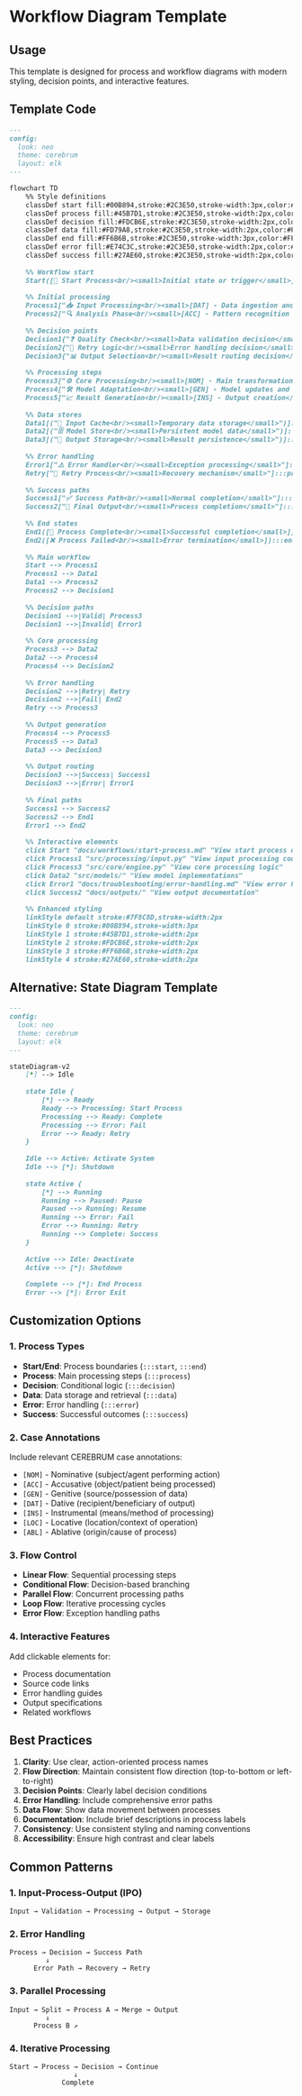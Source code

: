 # Workflow Diagram Template

## Usage
This template is designed for process and workflow diagrams with modern styling, decision points, and interactive features.

## Template Code

```markdown
---
config:
  look: neo
  theme: cerebrum
  layout: elk
---

flowchart TD
    %% Style definitions
    classDef start fill:#00B894,stroke:#2C3E50,stroke-width:3px,color:#FFFFFF,font-weight:bold
    classDef process fill:#45B7D1,stroke:#2C3E50,stroke-width:2px,color:#FFFFFF,font-weight:600
    classDef decision fill:#FDCB6E,stroke:#2C3E50,stroke-width:2px,color:#2C3E50,font-weight:600
    classDef data fill:#FD79A8,stroke:#2C3E50,stroke-width:2px,color:#FFFFFF,font-weight:500
    classDef end fill:#FF6B6B,stroke:#2C3E50,stroke-width:3px,color:#FFFFFF,font-weight:bold
    classDef error fill:#E74C3C,stroke:#2C3E50,stroke-width:2px,color:#FFFFFF,font-weight:500
    classDef success fill:#27AE60,stroke:#2C3E50,stroke-width:2px,color:#FFFFFF,font-weight:500
    
    %% Workflow start
    Start([🏁 Start Process<br/><small>Initial state or trigger</small>]):::start
    
    %% Initial processing
    Process1["📥 Input Processing<br/><small>[DAT] - Data ingestion and validation</small>"]:::process
    Process2["🔍 Analysis Phase<br/><small>[ACC] - Pattern recognition and analysis</small>"]:::process
    
    %% Decision points
    Decision1{"❓ Quality Check<br/><small>Data validation decision</small>"}:::decision
    Decision2{"🔄 Retry Logic<br/><small>Error handling decision</small>"}:::decision
    Decision3{"📊 Output Selection<br/><small>Result routing decision</small>"}:::decision
    
    %% Processing steps
    Process3["⚙️ Core Processing<br/><small>[NOM] - Main transformation logic</small>"]:::process
    Process4["🛠️ Model Adaptation<br/><small>[GEN] - Model updates and learning</small>"]:::process
    Process5["📈 Result Generation<br/><small>[INS] - Output creation</small>"]:::process
    
    %% Data stores
    Data1[("💾 Input Cache<br/><small>Temporary data storage</small>")]:::data
    Data2[("🗄️ Model Store<br/><small>Persistent model data</small>")]:::data
    Data3[("📁 Output Storage<br/><small>Result persistence</small>")]:::data
    
    %% Error handling
    Error1["⚠️ Error Handler<br/><small>Exception processing</small>"]:::error
    Retry["🔄 Retry Process<br/><small>Recovery mechanism</small>"]:::process
    
    %% Success paths
    Success1["✅ Success Path<br/><small>Normal completion</small>"]:::success
    Success2["🎯 Final Output<br/><small>Process completion</small>"]:::success
    
    %% End states
    End1([🏁 Process Complete<br/><small>Successful completion</small>]):::end
    End2([❌ Process Failed<br/><small>Error termination</small>]):::end
    
    %% Main workflow
    Start --> Process1
    Process1 --> Data1
    Data1 --> Process2
    Process2 --> Decision1
    
    %% Decision paths
    Decision1 -->|Valid| Process3
    Decision1 -->|Invalid| Error1
    
    %% Core processing
    Process3 --> Data2
    Data2 --> Process4
    Process4 --> Decision2
    
    %% Error handling
    Decision2 -->|Retry| Retry
    Decision2 -->|Fail| End2
    Retry --> Process3
    
    %% Output generation
    Process4 --> Process5
    Process5 --> Data3
    Data3 --> Decision3
    
    %% Output routing
    Decision3 -->|Success| Success1
    Decision3 -->|Error| Error1
    
    %% Final paths
    Success1 --> Success2
    Success2 --> End1
    Error1 --> End2
    
    %% Interactive elements
    click Start "docs/workflows/start-process.md" "View start process documentation"
    click Process1 "src/processing/input.py" "View input processing code"
    click Process3 "src/core/engine.py" "View core processing logic"
    click Data2 "src/models/" "View model implementations"
    click Error1 "docs/troubleshooting/error-handling.md" "View error handling guide"
    click Success2 "docs/outputs/" "View output documentation"
    
    %% Enhanced styling
    linkStyle default stroke:#7F8C8D,stroke-width:2px
    linkStyle 0 stroke:#00B894,stroke-width:3px
    linkStyle 1 stroke:#45B7D1,stroke-width:2px
    linkStyle 2 stroke:#FDCB6E,stroke-width:2px
    linkStyle 3 stroke:#FF6B6B,stroke-width:2px
    linkStyle 4 stroke:#27AE60,stroke-width:2px
```

## Alternative: State Diagram Template

```markdown
---
config:
  look: neo
  theme: cerebrum
  layout: elk
---

stateDiagram-v2
    [*] --> Idle
    
    state Idle {
        [*] --> Ready
        Ready --> Processing: Start Process
        Processing --> Ready: Complete
        Processing --> Error: Fail
        Error --> Ready: Retry
    }
    
    Idle --> Active: Activate System
    Idle --> [*]: Shutdown
    
    state Active {
        [*] --> Running
        Running --> Paused: Pause
        Paused --> Running: Resume
        Running --> Error: Fail
        Error --> Running: Retry
        Running --> Complete: Success
    }
    
    Active --> Idle: Deactivate
    Active --> [*]: Shutdown
    
    Complete --> [*]: End Process
    Error --> [*]: Error Exit
```

## Customization Options

### 1. Process Types
- **Start/End**: Process boundaries (`:::start`, `:::end`)
- **Process**: Main processing steps (`:::process`)
- **Decision**: Conditional logic (`:::decision`)
- **Data**: Data storage and retrieval (`:::data`)
- **Error**: Error handling (`:::error`)
- **Success**: Successful outcomes (`:::success`)

### 2. Case Annotations
Include relevant CEREBRUM case annotations:
- `[NOM]` - Nominative (subject/agent performing action)
- `[ACC]` - Accusative (object/patient being processed)
- `[GEN]` - Genitive (source/possession of data)
- `[DAT]` - Dative (recipient/beneficiary of output)
- `[INS]` - Instrumental (means/method of processing)
- `[LOC]` - Locative (location/context of operation)
- `[ABL]` - Ablative (origin/cause of process)

### 3. Flow Control
- **Linear Flow**: Sequential processing steps
- **Conditional Flow**: Decision-based branching
- **Parallel Flow**: Concurrent processing paths
- **Loop Flow**: Iterative processing cycles
- **Error Flow**: Exception handling paths

### 4. Interactive Features
Add clickable elements for:
- Process documentation
- Source code links
- Error handling guides
- Output specifications
- Related workflows

## Best Practices

1. **Clarity**: Use clear, action-oriented process names
2. **Flow Direction**: Maintain consistent flow direction (top-to-bottom or left-to-right)
3. **Decision Points**: Clearly label decision conditions
4. **Error Handling**: Include comprehensive error paths
5. **Data Flow**: Show data movement between processes
6. **Documentation**: Include brief descriptions in process labels
7. **Consistency**: Use consistent styling and naming conventions
8. **Accessibility**: Ensure high contrast and clear labels

## Common Patterns

### 1. Input-Process-Output (IPO)
```
Input → Validation → Processing → Output → Storage
```

### 2. Error Handling
```
Process → Decision → Success Path
         ↓
      Error Path → Recovery → Retry
```

### 3. Parallel Processing
```
Input → Split → Process A → Merge → Output
         ↓
      Process B ↗
```

### 4. Iterative Processing
```
Start → Process → Decision → Continue
                ↓
             Complete
``` 